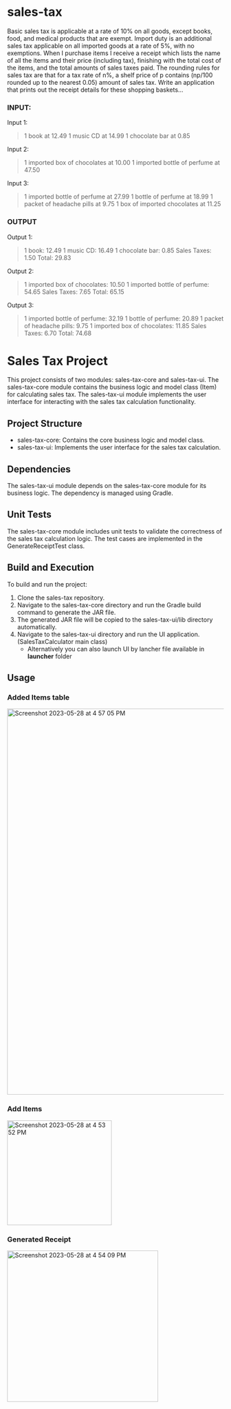 # sales-tax

Basic sales tax is applicable at a rate of 10% on all goods, except books, food, and medical
products that are exempt. Import duty is an additional sales tax
applicable on all imported goods at a rate of 5%, with no exemptions. When I purchase items
I receive a receipt which lists the name of all the items and their price (including tax),
finishing with the total cost of the items,
and the total amounts of sales taxes paid. The rounding rules for sales tax are that for a tax
rate of n%, a shelf price of p contains (np/100 rounded up to the nearest 0.05) amount of
sales tax.
Write an application that prints out the receipt details for these shopping baskets…


### INPUT:
Input 1:
> 1 book at 12.49
> 1 music CD at 14.99
> 1 chocolate bar at 0.85

Input 2:
> 1 imported box of chocolates at 10.00
> 1 imported bottle of perfume at 47.50

Input 3:
> 1 imported bottle of perfume at 27.99
> 1 bottle of perfume at 18.99
> 1 packet of headache pills at 9.75
> 1 box of imported chocolates at 11.25

### OUTPUT
Output 1:
> 1 book: 12.49
> 1 music CD: 16.49
> 1 chocolate bar: 0.85
> Sales Taxes: 1.50
> Total: 29.83

Output 2:
> 1 imported box of chocolates: 10.50
> 1 imported bottle of perfume: 54.65
> Sales Taxes: 7.65
> Total: 65.15

Output 3:
> 1 imported bottle of perfume: 32.19
> 1 bottle of perfume: 20.89
> 1 packet of headache pills: 9.75
> 1 imported box of chocolates: 11.85
> Sales Taxes: 6.70
> Total: 74.68


# Sales Tax Project

This project consists of two modules: sales-tax-core and sales-tax-ui. The sales-tax-core module contains the business logic and model class (Item) for calculating sales tax. The sales-tax-ui module implements the user interface for interacting with the sales tax calculation functionality.

## Project Structure

- sales-tax-core: Contains the core business logic and model class.
- sales-tax-ui: Implements the user interface for the sales tax calculation.

## Dependencies

The sales-tax-ui module depends on the sales-tax-core module for its business logic. The dependency is managed using Gradle.

## Unit Tests

The sales-tax-core module includes unit tests to validate the correctness of the sales tax calculation logic. The test cases are implemented in the GenerateReceiptTest class.

## Build and Execution

To build and run the project:

1. Clone the sales-tax repository.
2. Navigate to the sales-tax-core directory and run the Gradle build command to generate the JAR file.
3. The generated JAR file will be copied to the sales-tax-ui/lib directory automatically.
4. Navigate to the sales-tax-ui directory and run the UI application.(SalesTaxCalculator main class)
   - Alternatively you can also launch UI by lancher file available in **launcher** folder

## Usage
 ### Added Items table 
<img width="896" alt="Screenshot 2023-05-28 at 4 57 05 PM" src="https://github.com/grh3003/sales-tax/assets/133965155/3e7c1cc3-09ba-4f94-a16f-0b7a539e27c9">

### Add Items

<img width="243" alt="Screenshot 2023-05-28 at 4 53 52 PM" src="https://github.com/grh3003/sales-tax/assets/133965155/18b9bd7c-3031-49cc-8343-e4192cdfea46">

### Generated Receipt


<img width="351" alt="Screenshot 2023-05-28 at 4 54 09 PM" src="https://github.com/grh3003/sales-tax/assets/133965155/441aab24-680c-4820-b9ab-e1e075dc593a">



